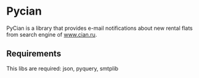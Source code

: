 Pycian
======

PyCian is a library that provides e-mail notifications about new rental flats from search engine of www.cian.ru.

Requirements
----
This libs are required: json, pyquery, smtplib
